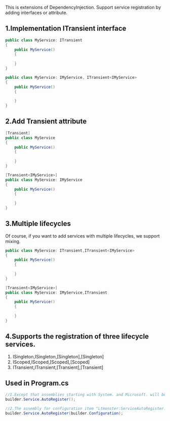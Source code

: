 This is extensions of DependencyInjection.
Support service registration by adding interfaces or attribute.

## 1.Implementation ITransient interface
```csharp
public class MyService: ITransient
{
    public MyService()
    {
        
    }
}

public class MyService: IMyService, ITransient<IMyService>
{
    public MyService()
    {
        
    }
}
```

## 2.Add Transient attribute
```csharp
[Transient]
public class MyService
{
    public MyService()
    {
        
    }
}

[Transient<IMyService>]
public class MyService: IMyService
{
    public MyService()
    {
        
    }
}
```

## 3.Multiple lifecycles
Of course, if you want to add services with multiple lifecycles, we support mixing.
```csharp
public class MyService: ITransient,ITransient<IMyService>
{
    public MyService()
    {
        
    }
}

[Transient<IMyService>]
public class MyService: IMyService,ITransient
{
    public MyService()
    {
        
    }
}
```

## 4.Supports the registration of three lifecycle services.
1. ISingleton,ISingleton<T>,[Singleton],[Singleton<T>]
2. IScoped,IScoped<T>,[Scoped],[Scoped<T>]
3. ITransient,ITransient<T>,[Transient],[Transient<T>]

## Used in Program.cs
```csharp
//1.Except that assemblies starting with System. and Microsoft. will be scanned
builder.Service.AutoRegister();

//2.The assembly for configuration item "Ltmonster:ServiceAutoRegister:Assemblies" will be scanned
builder.Service.AutoRegister(builder.Configuration);
```